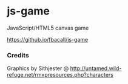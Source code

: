 # js-game
JavaScript/HTML5 canvas game

https://github.io/fbacall/js-game

### Credits
Graphics by Sithjester @ http://untamed.wild-refuge.net/rmxpresources.php?characters
